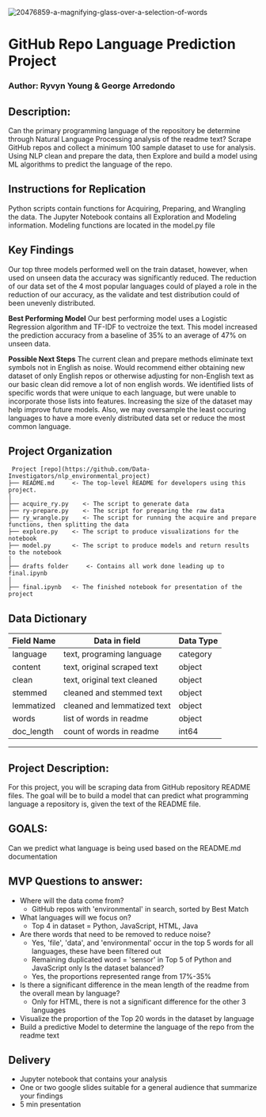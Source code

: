![20476859-a-magnifying-glass-over-a-selection-of-words](https://user-images.githubusercontent.com/62911364/99906826-d8483d80-2c9e-11eb-8a0f-bba1728b5596.jpg)

# GitHub Repo Language Prediction Project

### Author: Ryvyn Young & George Arredondo

## Description: 
Can the primary programming language of the repository be determine through Natural Language Processing analysis of the readme text?
Scrape GitHub repos and collect a minimum 100 sample dataset to use for analysis.
Using NLP clean and prepare the data, then Explore and build a model using ML algorithms to predict the language of the repo.

## Instructions for Replication
Python scripts contain functions for Acquiring, Preparing, and Wrangling the data.
The Jupyter Notebook contains all Exploration and Modeling information.
Modeling functions are located in the model.py file

## Key Findings
Our top three models performed well on the train dataset, however, when used on unseen data the accuracy was significantly reduced. The reduction of our data set of the 4 most popular languages could of played a role in the reduction of our accuracy, as the validate and test distribution could of been unevenly distributed.


**Best Performing Model**
Our best performing model uses a Logistic Regression algorithm and TF-IDF to vectroize the text.
This model increased the prediction accuracy from a baseline of 35% to an average of 47% on unseen data.

**Possible Next Steps**
The current clean and prepare methods eliminate text symbols not in English as noise. Would recommend either obtaining new dataset of only English repos or otherwise adjusting for non-English text as our basic clean did remove a lot of non english words. We identified lists of specific words that were unique to each language, but were unable to incorporate those lists into features. Increasing the size of the dataset may help improve future models. Also, we may oversample the least occuring languages to have a more evenly distributed data set or reduce the most common language. 


## Project Organization
```
 Project [repo](https://github.com/Data-Investigators/nlp_environmental_project)
├── README.md     <- The top-level README for developers using this project.
│
├── acquire_ry.py    <- The script to generate data
├── ry-prepare.py    <- The script for preparing the raw data
├── ry_wrangle.py    <- The script for running the acquire and prepare functions, then splitting the data
├── explore.py    <- The script to produce visualizations for the notebook
├── model.py      <- The script to produce models and return results to the notebook
│
├── drafts folder     <- Contains all work done leading up to final.ipynb
│
├── final.ipynb   <- The finished notebook for presentation of the project
```

## Data Dictionary
| Field Name  | Data in field                       | Data Type |
|-------------|-------------------------------------|-----------|
| language    | text, programing language           | category  |
| content     | text, original scraped text         | object    |
| clean       | text, original text cleaned         | object    |
| stemmed     | cleaned and stemmed text            | object    |
| lemmatized  | cleaned and lemmatized text         | object    |
| words       | list of words in readme             | object    |
| doc_length  | count of words in readme            | int64     |


*****
## Project Description:
For this project, you will be scraping data from GitHub repository README files. The goal will be to build a model that can predict what programming language a repository is, given the text of the README file.

## GOALS:
Can we predict what language is being used based on the README.md documentation

## MVP Questions to answer:
- Where will the data come from?
    - GitHub repos with 'environmental' in search, sorted by Best Match
- What languages will we focus on?
    - Top 4 in dataset = Python, JavaScript, HTML, Java
- Are there words that need to be removed to reduce noise?
    - Yes, 'file', 'data', and 'environmental' occur in the top 5 words for all languages, these have been filtered out
    - Remaining duplicated word = 'sensor' in Top 5 of Python and JavaScript only
Is the dataset balanced?
    - Yes, the proportions represented range from 17%-35%
- Is there a significant difference in the mean length of the readme from the overall mean by language?
    - Only for HTML, there is not a significant difference for the other 3 languages
- Visualize the proportion of the Top 20 words in the dataset by language
- Build a predictive Model to determine the language of the repo from the readme text

## Delivery
- Jupyter notebook that contains your analysis
- One or two google slides suitable for a general audience that summarize your findings
- 5 min presentation


